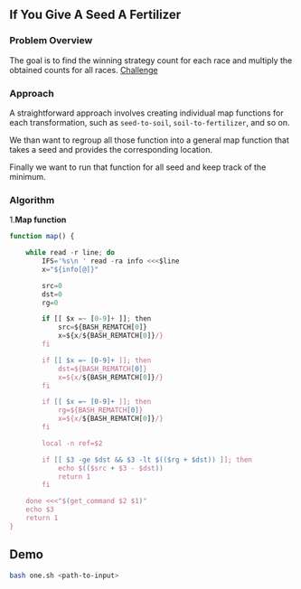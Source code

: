 ## If You Give A Seed A Fertilizer

### Problem Overview

The goal is to find the winning strategy count for each race and multiply the obtained counts for all races.
[Challenge](https://adventofcode.com/2023/day/5)

### Approach

A straightforward approach involves creating individual map functions for each transformation, such as `seed-to-soil`, `soil-to-fertilizer`, and so on.

We than want to regroup all those function into a general map function that takes a seed and provides the corresponding location.

Finally we want to run that function for all seed and keep track of the minimum.

### Algorithm

1.**Map function**

```js
function map() {

    while read -r line; do
        IFS='%s\n ' read -ra info <<<$line
        x="${info[@]}"

        src=0
        dst=0
        rg=0

        if [[ $x =~ [0-9]+ ]]; then
            src=${BASH_REMATCH[0]}
            x=${x/${BASH_REMATCH[0]}/}
        fi

        if [[ $x =~ [0-9]+ ]]; then
            dst=${BASH_REMATCH[0]}
            x=${x/${BASH_REMATCH[0]}/}
        fi

        if [[ $x =~ [0-9]+ ]]; then
            rg=${BASH_REMATCH[0]}
            x=${x/${BASH_REMATCH[0]}/}
        fi

        local -n ref=$2

        if [[ $3 -ge $dst && $3 -lt $(($rg + $dst)) ]]; then
            echo $(($src + $3 - $dst))
            return 1
        fi

    done <<<"$(get_command $2 $1)"
    echo $3
    return 1
}
```

## Demo

```bash
bash one.sh <path-to-input>
```
